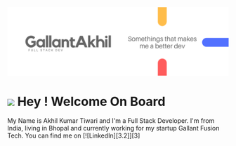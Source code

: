 <img src="Gallant Akhil (2).png">
<h1><img src="https://emojis.slackmojis.com/emojis/images/1471045852/843/highfive.gif?1471045852"> Hey ! Welcome On Board</h1>

My Name is Akhil Kumar Tiwari and I'm a Full Stack Developer. I'm from India, living in Bhopal and currently working for my startup Gallant Fusion Tech. You can find me on [![LinkedIn][3.2]][3]
